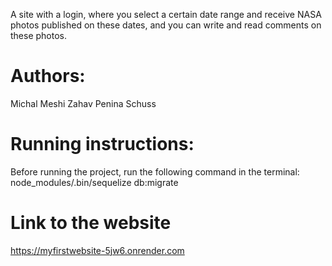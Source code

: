 A site with a login, where you select a certain date range and receive NASA photos published on these dates, and you can write and read comments on these photos.

# Authors:
Michal Meshi Zahav
Penina Schuss

# Running instructions:
Before running the project, run the following command in the terminal:
node_modules/.bin/sequelize db:migrate

# Link to the website
https://myfirstwebsite-5jw6.onrender.com
